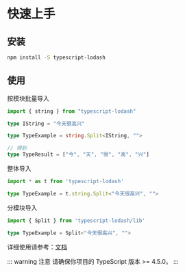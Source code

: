 # 快速上手

## 安装

```bash
npm install -S typescript-lodash
```

## 使用

按模块批量导入

```ts
import { string } from "typescript-lodash"

type IString = "今天很高兴"

type TypeExample = string.Split<IString, "">

// 得到
type TypeResult = ["今", "天", "很", "高", "兴"]
```

整体导入

```ts
import * as t from 'typescript-lodash'

type TypeExample = t.string.Split<"今天很高兴", "">
```

分模块导入

```ts
import { Split } from 'typescript-lodash/lib'

type TypeExample = Split<"今天很高兴", "">
```


详细使用请参考：[文档](/document/number.html)

::: warning 注意
请确保你项目的 TypeScript 版本 >= 4.5.0。
:::